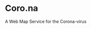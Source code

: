 # Coro.na

A Web Map Service for the Corona-virus

<p align=center>
  <img src="">
  <img src="">
</p>


<p align=center>
  <img src="">
  <img src="">
</p>
